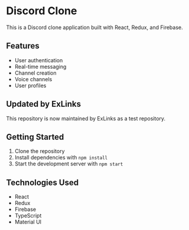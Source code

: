 # Discord Clone

This is a Discord clone application built with React, Redux, and Firebase.

## Features
- User authentication
- Real-time messaging
- Channel creation
- Voice channels
- User profiles

## Updated by ExLinks
This repository is now maintained by ExLinks as a test repository.

## Getting Started
1. Clone the repository
2. Install dependencies with `npm install`
3. Start the development server with `npm start`

## Technologies Used
- React
- Redux
- Firebase
- TypeScript
- Material UI 